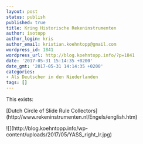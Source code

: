 ```yaml
---
layout: post
status: publish
published: true
title: Kring Historische Rekeninstrumenten
author: isotopp
author_login: kris
author_email: kristian.koehntopp@gmail.com
wordpress_id: 1841
wordpress_url: http://blog.koehntopp.info/?p=1841
date: '2017-05-31 15:14:35 +0200'
date_gmt: '2017-05-31 14:14:35 +0200'
categories:
- Als Deutscher in den Niederlanden
tags: []
---
```

<p>This exists:</p>
<p>[Dutch Circle of Slide Rule Collectors](http://www.rekeninstrumenten.nl/Engels/english.htm)</p>
<p>![](http://blog.koehntopp.info/wp-content/uploads/2017/05/YASS_right_lr.jpg)</p>

